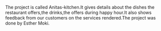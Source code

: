 The project is called Anitas-kitchen.It gives details about the dishes the restaurant offers,the drinks,the offers during happy hour.It also shows feedback from our customers on the services rendered.The project was done by Esther Moki.
